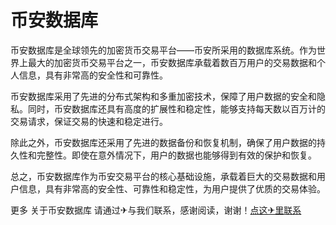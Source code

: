 # 币安数据库

币安数据库是全球领先的加密货币交易平台——币安所采用的数据库系统。作为世界上最大的加密货币交易平台之一，币安数据库承载着数百万用户的交易数据和个人信息，具有非常高的安全性和可靠性。

币安数据库采用了先进的分布式架构和多重加密技术，保障了用户数据的安全和隐私。同时，币安数据库还具有高度的扩展性和稳定性，能够支持每天数以百万计的交易请求，保证交易的快速和稳定进行。

除此之外，币安数据库还采用了先进的数据备份和恢复机制，确保了用户数据的持久性和完整性。即使在意外情况下，用户的数据也能够得到有效的保护和恢复。

总之，币安数据库作为币安交易平台的核心基础设施，承载着巨大的交易数据和用户信息，具有非常高的安全性、可靠性和稳定性，为用户提供了优质的交易体验。

更多 关于币安数据库 请通过✈与我们联系，感谢阅读，谢谢！[点这✈里联系](https://gg.k02.cc)